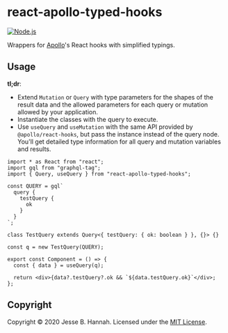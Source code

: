 # react-apollo-typed-hooks

[![Node.js](https://github.com/jbhannah/react-apollo-typed-hooks/workflows/Node.js/badge.svg)][workflows-nodejs]

Wrappers for [Apollo][]'s React hooks with simplified typings.

## Usage

**tl;dr**:

- Extend `Mutation` or `Query` with type parameters for the shapes of the
  result data and the allowed parameters for each query or mutation allowed by
  your application.
- Instantiate the classes with the query to execute.
- Use `useQuery` and `useMutation` with the same API provided by
  `@apollo/react-hooks`, but pass the instance instead of the query node. You'll
  get detailed type information for all query and mutation variables and
  results.

```tsx
import * as React from "react";
import gql from "graphql-tag";
import { Query, useQuery } from "react-apollo-typed-hooks";

const QUERY = gql`
  query {
    testQuery {
      ok
    }
  }
`;

class TestQuery extends Query<{ testQuery: { ok: boolean } }, {}> {}

const q = new TestQuery(QUERY);

export const Component = () => {
  const { data } = useQuery(q);

  return <div>{data?.testQuery?.ok && `${data.testQuery.ok}`</div>;
};
```

## Copyright

Copyright © 2020 Jesse B. Hannah. Licensed under the [MIT License](LICENSE).

[apollo]: https://www.apollographql.com
[workflows-nodejs]: https://github.com/jbhannah/react-apollo-typed-hooks/actions?query=workflow%3ANode.js
